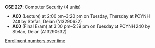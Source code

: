 **CSE 227**: Computer Security (4 units)

- **A00** (Lecture) at 2:00 pm–3:20 pm on Tuesday, Thursday at PCYNH 240 by Stefan, Deian (A13290632)
- **A00** (Final Exam) at 3:00 pm–5:59 pm on Tuesday at PCYNH 240 by Stefan, Deian (A13290632)

[Enrollment numbers over time](./CSE227.tsv)
